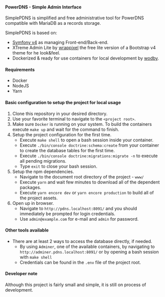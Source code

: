 #### PowerDNS - Simple Admin Interface

SimplePDNS is simplified and free administrative tool for PowerDNS compatible with MariaDB as a records storage.

SimplePDNS is based on:
* [Symfony v4](https://symfony.com/) as managing Front-end/Back-end.
* XTreme Admin Lite by [wrappixel](https://wrappixel.com/) the free lite version of a Bootstrap v4 theme for he look&feel.
* Dockerized & ready for use containers for local development by [wodby](https://github.com/wodby).

#### Requirements
* Docker
* NodeJS
* Yarn

#### Basic configuration to setup the project for local usage

1. Clone this repository in your desired directory.
2. Use your favorite terminal to navigate to the `<project root>`.
3. Make sure `Docker` is running on your system. To build the containers execute `make up` and wait for the command to finish.
4. Setup the project configuration for the first time.
    * Execute `make shell` to open a bash session inside your container.
    * Execute `./bin/console doctrine:schema:create` from your container to create the database tables for the first time.
    * Execute `./bin/console doctrine:migrations:migrate -n` to execute all pending migrations.
    * Type `exit` to close your bash session.
5. Setup the npm dependencies.
    * Navigate to the document root directory of the project - `www/`
    * Execute `yarn` and wait few minutes to download all of the dependent packages.
    * Execute `yarn encore dev` or `yarn encore production` to build all of the project assets.
6. Open up in browser.
    * Navigate to `http://pdns.localhost:8091/` and you should immediately be prompted for login credentials.
    * Use `admin@example.com` for e-mail and `admin` for password.
    
#### Other tools available

* There are at least 2 ways to access the database directly, if needed.
    * By using `Adminer`, one of the available containers, by navigating to `http://adminer.pdns.localhost:8091/` or by opening a bash session with `make shell`
    * Credentials can be found in the `.env` file of the project root.
    
#### Developer note

Although this project is fairly small and simple, it is still on process of development.
